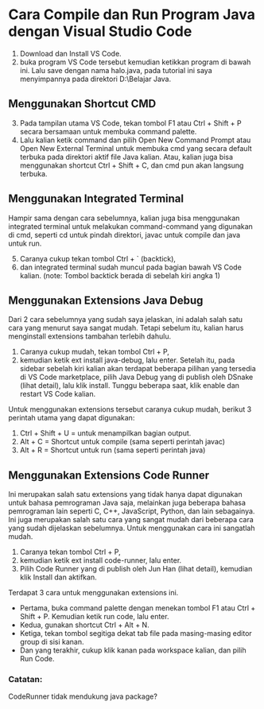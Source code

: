 # Cara Compile dan Run Program Java dengan Visual Studio Code

 1. Download dan Install VS Code.
 2. buka program VS Code tersebut kemudian ketikkan program di bawah ini. Lalu save dengan nama halo.java, pada tutorial ini saya menyimpannya pada direktori D:\Belajar Java.
 
## Menggunakan Shortcut CMD
 3. Pada tampilan utama VS Code, tekan tombol F1 atau Ctrl + Shift + P secara bersamaan untuk membuka command palette.
 4. Lalu kalian ketik command dan pilih Open New Command Prompt atau Open New External Terminal untuk membuka cmd yang secara default terbuka pada direktori aktif file Java kalian. Atau, kalian juga bisa menggunakan shortcut Ctrl + Shift + C, dan cmd pun akan langsung terbuka.
## Menggunakan Integrated Terminal
Hampir sama dengan cara sebelumnya, kalian juga bisa menggunakan integrated terminal untuk melakukan command-command yang digunakan di cmd, seperti cd untuk pindah direktori, javac untuk compile dan java untuk run.

5. Caranya cukup tekan tombol Ctrl + ` (backtick), 
6. dan integrated terminal sudah muncul pada bagian bawah VS Code kalian. (note: Tombol backtick berada di sebelah kiri angka 1)
## Menggunakan Extensions Java Debug
Dari 2 cara sebelumnya yang sudah saya jelaskan, ini adalah salah satu cara yang menurut saya sangat mudah. Tetapi sebelum itu, kalian harus menginstall extensions tambahan terlebih dahulu.
1. Caranya cukup mudah, tekan tombol Ctrl + P,
2. kemudian ketik ext install java-debug, lalu enter. Setelah itu, pada sidebar sebelah kiri kalian akan terdapat beberapa pilihan yang tersedia di VS Code marketplace, pilih Java Debug yang di publish oleh DSnake (lihat detail), lalu klik install. Tunggu beberapa saat, klik enable dan restart VS Code kalian.

Untuk menggunakan extensions tersebut caranya cukup mudah, berikut 3 perintah utama yang dapat digunakan:
 1. Ctrl + Shift + U = untuk menampilkan bagian output.
 2. Alt + C = Shortcut untuk compile (sama seperti perintah javac)
 3. Alt + R = Shortcut untuk run (sama seperti perintah java)
## Menggunakan Extensions Code Runner
Ini merupakan salah satu extensions yang tidak hanya dapat digunakan untuk bahasa pemrograman Java saja, melainkan juga beberapa bahasa pemrograman lain seperti C, C++, JavaScript, Python, dan lain sebagainya. Ini juga merupakan salah satu cara yang sangat mudah dari beberapa cara yang sudah dijelaskan sebelumnya. Untuk menggunakan cara ini sangatlah mudah. 
1. Caranya tekan tombol Ctrl + P, 
2. kemudian ketik ext install code-runner, lalu enter.
3. Pilih Code Runner yang di publish oleh Jun Han (lihat detail), kemudian klik Install dan aktifkan.

Terdapat 3 cara untuk menggunakan extensions ini.
- Pertama, buka command palette dengan menekan tombol F1 atau Ctrl +
   Shift + P. Kemudian ketik run code, lalu enter.
- Kedua, gunakan shortcut Ctrl + Alt + N.
- Ketiga, tekan tombol segitiga dekat tab file pada masing-masing editor group di sisi kanan.
- Dan yang terakhir, cukup klik kanan pada workspace kalian, dan pilih Run Code.

### Catatan:
CodeRunner tidak mendukung java package?
